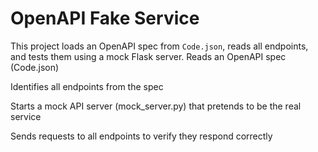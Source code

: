 # OpenAPI Fake Service
This project loads an OpenAPI spec from `Code.json`, reads all endpoints, and tests them using a mock Flask server.
Reads an OpenAPI spec (Code.json)

Identifies all endpoints from the spec

Starts a mock API server (mock_server.py) that pretends to be the real service

Sends requests to all endpoints to verify they respond correctly

